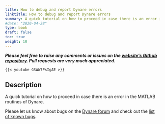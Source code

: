 ```yaml
---
title: How to debug and report Dynare errors
linktitle: How to debug and report Dynare errors
summary: A quick tutorial on how to proceed in case there is an error in the MATLAB routines of Dynare.
#date: "2020-04-28"
type: book
draft: false
toc: true
weight: 10
---
```

***Please feel free to raise any comments or issues on the [website's Github repository](https://github.com/wmutschl/website-academic). Pull requests are very much appreciated.***

```md
{{< youtube GSWW7PsIgAE >}}
```

## Description
A quick tutorial on how to proceed in case there is an error in the MATLAB routines of Dynare.

Please let us know about bugs on the [Dynare forum](https://forum.dynare.org) and check out the [list of known bugs](https://git.dynare.org/Dynare/dynare/-/wikis/Known-bugs-present-in-the-current-stable-version).